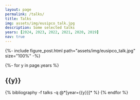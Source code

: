 ```yaml
---
layout: page
permalink: /talks/
title: Talks
img: assets/img/eusipco_talk.jpg
description: Some selected talks
years: [2024, 2023, 2022, 2021, 2020, 2019]
nav: true
---
```


{%- include figure_post.html 
    path="assets/img/eusipco_talk.jpg"
    size="100%"
    -%}

<!-- _pages/publications.md -->
<div class="publications">

{%- for y in page.years %}
  <h2 class="year">{{y}}</h2>
  {% bibliography -f talks -q @*[year={{y}}]* %}
{% endfor %}

</div>
